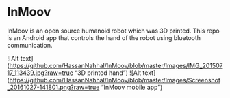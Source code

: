 # InMoov

InMoov is an open source humanoid robot which was 3D printed. This repo is an Android app that controls the hand of the robot using bluetooth communication.



![Alt text](https://github.com/HassanNahhal/InMoov/blob/master/Images/IMG_20150717_113439.jpg?raw=true “3D printed hand”)
![Alt text](https://github.com/HassanNahhal/InMoov/blob/master/Images/Screenshot_20161027-141801.png?raw=true “InMoov mobile app”)


